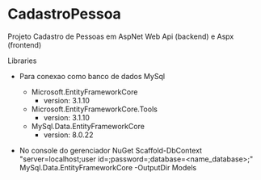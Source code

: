 # CadastroPessoa
Projeto Cadastro de Pessoas em AspNet Web Api (backend) e Aspx (frontend)

Libraries
- Para conexao como banco de dados MySql
  - Microsoft.EntityFrameworkCore 
    - version: 3.1.10
  - Microsoft.EntityFrameworkCore.Tools
    - version: 3.1.10
  - MySql.Data.EntityFrameworkCore 
    - version: 8.0.22


- No console do gerenciador NuGet
  Scaffold-DbContext "server=localhost;user id=<user>;password=<password>;database=<name_database>;" MySql.Data.EntityFrameworkCore -OutputDir Models
 
